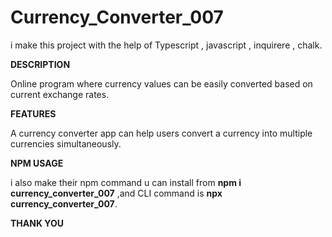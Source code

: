 # Currency_Converter_007

i make this project with the help of Typescript , javascript , inquirere , chalk.


**DESCRIPTION** 

Online program where currency values can be easily converted based on current exchange rates. 

**FEATURES**

A currency converter app can help users convert a currency into multiple currencies simultaneously. 

**NPM USAGE**

i also make their npm command u can install from **npm i currency_converter_007** ,and CLI command is **npx currency_converter_007**.


**THANK YOU**
